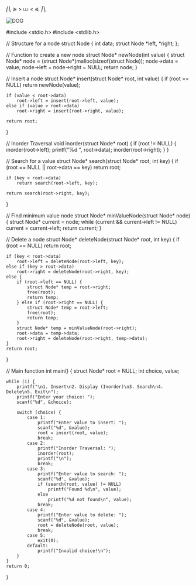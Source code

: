 
⎛⎝ ≽  >  ⩊   < ≼ ⎠⎞

![DOG](https://github.com/user-attachments/assets/cdf2ce89-24c8-474c-bcce-20370367a8e8)

#include <stdio.h>
#include <stdlib.h>

// Structure for a node
struct Node {
    int data;
    struct Node *left, *right;
};

// Function to create a new node
struct Node* newNode(int value) {
    struct Node* node = (struct Node*)malloc(sizeof(struct Node));
    node->data = value;
    node->left = node->right = NULL;
    return node;
}

// Insert a node
struct Node* insert(struct Node* root, int value) {
    if (root == NULL) return newNode(value);

    if (value < root->data)
        root->left = insert(root->left, value);
    else if (value > root->data)
        root->right = insert(root->right, value);

    return root;
}

// Inorder Traversal
void inorder(struct Node* root) {
    if (root != NULL) {
        inorder(root->left);
        printf("%d ", root->data);
        inorder(root->right);
    }
}

// Search for a value
struct Node* search(struct Node* root, int key) {
    if (root == NULL || root->data == key)
        return root;

    if (key < root->data)
        return search(root->left, key);

    return search(root->right, key);
}

// Find minimum value node
struct Node* minValueNode(struct Node* node) {
    struct Node* current = node;
    while (current && current->left != NULL)
        current = current->left;
    return current;
}

// Delete a node
struct Node* deleteNode(struct Node* root, int key) {
    if (root == NULL) return root;

    if (key < root->data)
        root->left = deleteNode(root->left, key);
    else if (key > root->data)
        root->right = deleteNode(root->right, key);
    else {
        if (root->left == NULL) {
            struct Node* temp = root->right;
            free(root);
            return temp;
        } else if (root->right == NULL) {
            struct Node* temp = root->left;
            free(root);
            return temp;
        }
        struct Node* temp = minValueNode(root->right);
        root->data = temp->data;
        root->right = deleteNode(root->right, temp->data);
    }
    return root;
}

// Main function
int main() {
    struct Node* root = NULL;
    int choice, value;

    while (1) {
        printf("\n1. Insert\n2. Display (Inorder)\n3. Search\n4. Delete\n5. Exit\n");
        printf("Enter your choice: ");
        scanf("%d", &choice);

        switch (choice) {
            case 1:
                printf("Enter value to insert: ");
                scanf("%d", &value);
                root = insert(root, value);
                break;
            case 2:
                printf("Inorder Traversal: ");
                inorder(root);
                printf("\n");
                break;
            case 3:
                printf("Enter value to search: ");
                scanf("%d", &value);
                if (search(root, value) != NULL)
                    printf("Found %d\n", value);
                else
                    printf("%d not found\n", value);
                break;
            case 4:
                printf("Enter value to delete: ");
                scanf("%d", &value);
                root = deleteNode(root, value);
                break;
            case 5:
                exit(0);
            default:
                printf("Invalid choice!\n");
        }
    }
    return 0;
}
